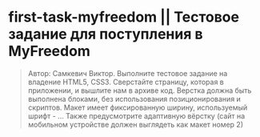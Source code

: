 # first-task-myfreedom || Тестовое задание для поступления в MyFreedom
> Автор: Самкевич Виктор.
Выполните тестовое задание на владение HTML5, CSS3. 
Сверстайте страницу, которая в приложении, и вышлите нам в архиве код. 
Верстка должна быть выполнена блоками, без использования позиционирования и скриптов. Макет имеет фиксированную ширину, используемый шрифт -  ...
Также предусмотрите адаптивную вёрстку (сайт на мобильном устройстве должен выглядеть как макет номер 2)
